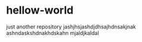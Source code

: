 # hellow-world
just another repository
jashjhsjashdjdhsajhdnsakjnak
ashndaskshdnakhdskahn
mjaldjkaldal
